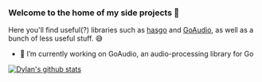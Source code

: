 ### Welcome to the home of my side projects 👋

Here you'll find useful(?) libraries such as [hasgo](https://github.com/DylanMeeus/Hasgo) and [GoAudio](https://github.com/DylanMeeus/GoAudio), as well as a bunch of less useful stuff. :sweat_smile:

- 🔭 I’m currently working on GoAudio, an audio-processing library for Go

[![Dylan's github stats](https://github-readme-stats.vercel.app/api?username=DylanMeeus)](https://github.com/DylanMeeus/github-readme-stats)


<!--
**DylanMeeus/DylanMeeus** is a ✨ _special_ ✨ repository because its `README.md` (this file) appears on your GitHub profile.

Here are some ideas to get you started:

- 🔭 I’m currently working on ...
- 🌱 I’m currently learning ...
- 👯 I’m looking to collaborate on ...
- 🤔 I’m looking for help with ...
- 💬 Ask me about ...
- 📫 How to reach me: ...
- 😄 Pronouns: ...
- ⚡ Fun fact: ...
-->
